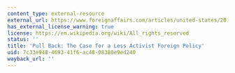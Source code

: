```yaml
---
content_type: external-resource
external_url: https://www.foreignaffairs.com/articles/united-states/2013-01-01/pull-back
has_external_license_warning: true
license: https://en.wikipedia.org/wiki/All_rights_reserved
status: ''
title: 'Pull Back: The Case for a Less Activist Foreign Policy'
uid: 7c33e948-4693-41f6-ac48-08380e9ed240
wayback_url: ''
---
```

